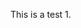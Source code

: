 This is a test 1.

<script>

var tiago="sefnsaf nn";  
var mytest={en : "this is english", pt : "isto é português"};

//document.write(mytest[en]);
document.write(mytest[pt]);

document.write(tiago);

document.write('\n');

document.write(2+2);

</script>
